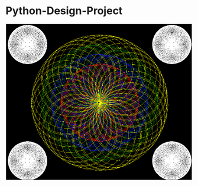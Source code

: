 # Python-Design-Project
<img src= "https://raw.githubusercontent.com/cchoi3/Python-Design-Project/master/Colin.PNG">
